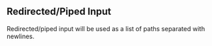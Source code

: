 ﻿## Redirected/Piped Input

Redirected/piped input will be used as a list of paths separated with newlines.
